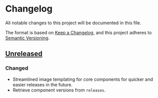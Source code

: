 # Changelog

All notable changes to this project will be documented in this file.

The format is based on [Keep a Changelog](https://keepachangelog.com/en/1.0.0/),
and this project adheres to [Semantic Versioning](https://semver.org/spec/v2.0.0.html).

## [Unreleased]

### Changed

- Streamlined image templating for core components for quicker and easier releases in the future.
- Retrieve component versions from `releases`.

[Unreleased]: https://github.com/giantswarm/kvm-operator/compare/TODO...legacy-1-15
[TODO First Release]: https://github.com/giantswarm/kvm-operator/releases/tag/TODO
